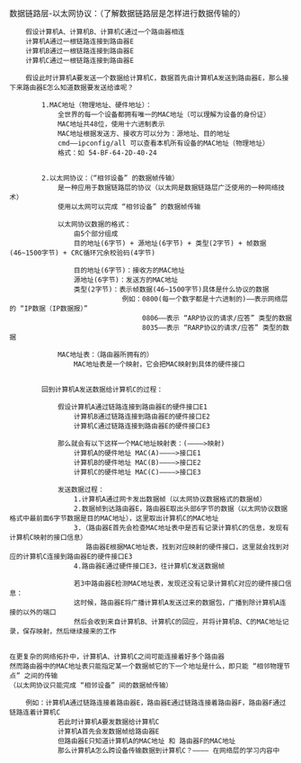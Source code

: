 数据链路层-以太网协议：（了解数据链路层是怎样进行数据传输的）

		假设计算机A、计算机B、计算机C通过一个路由器相连
		计算机A通过一根链路连接到路由器E
		计算机B通过一根链路连接到路由器E
		计算机C通过一根链路连接到路由器E

		假设此时计算机A要发送一个数据给计算机C，数据首先由计算机A发送到路由器E，那么接下来路由器E怎么知道数据要发送给谁呢？

			1.MAC地址（物理地址、硬件地址）：
				全世界的每一个设备都拥有唯一的MAC地址（可以理解为设备的身份证）
				MAC地址共48位，使用十六进制表示
				MAC地址根据发送方、接收方可以分为：源地址、目的地址
				cmd——ipconfig/all 可以查看本机所有设备的MAC地址（物理地址）
				格式：如 54-BF-64-2D-40-24


			2.以太网协议：（“相邻设备” 的数据帧传输）
				是一种应用于数据链路层的协议（以太网是数据链路层广泛使用的一种网络技术）
				使用以太网可以完成 “相邻设备” 的数据帧传输

				以太网协议数据的格式：
					由5个部分组成
					目的地址(6字节) + 源地址(6字节) + 类型(2字节) + 帧数据(46~1500字节) + CRC循环冗余校验码(4字节)

					目的地址(6字节)：接收方的MAC地址
					源地址(6字节)：发送方的MAC地址
					类型(2字节)：表示帧数据(46~1500字节)具体是什么协议的数据
								例如：0800(每一个数字都是十六进制的)——表示网络层的 “IP数据（IP数据报）”
									 0806——表示 “ARP协议的请求/应答” 类型的数据
									 8035——表示 “RARP协议的请求/应答” 类型的数据

				MAC地址表：（路由器所拥有的）
					MAC地址表是一个映射，它会把MAC映射到具体的硬件接口


			回到计算机A发送数据给计算机C的过程：

				假设计算机A通过链路连接到路由器E的硬件接口E1
					计算机B通过链路连接到路由器E的硬件接口E2
					计算机C通过链路连接到路由器E的硬件接口E3

				那么就会有以下这样一个MAC地址映射表：(————>映射)
					计算机A的硬件地址 MAC(A)————>接口E1
					计算机B的硬件地址 MAC(B)————>接口E2
					计算机C的硬件地址 MAC(C)————>接口E3

				发送数据过程：
					1.计算机A通过网卡发出数据帧（以太网协议数据格式的数据帧）
					2.数据帧到达路由器E，路由器E取出头部6字节的数据（以太网协议数据格式中最前面6字节数据是目的MAC地址），这里取出计算机C的MAC地址
					3.（路由器E首先会检查MAC地址表中是否有记录计算机C的信息，发现有计算机C映射的接口信息）
					   路由器E根据MAC地址表，找到对应映射的硬件接口，这里就会找到对应的计算机C连接到路由器E的硬件接口E3
					4.路由器E通过硬件接口E3，往计算机C发送数据帧

					若3中路由器E检测MAC地址表，发现还没有记录计算机C对应的硬件接口信息：
					这时候，路由器E将广播计算机A发送过来的数据包，广播到除计算机A连接的以外的端口
					然后会收到来自计算机B、计算机C的回应，并将计算机B、C的MAC地址记录，保存映射，然后继续接来的工作


	在更复杂的网络拓扑中，计算机A、计算机C之间可能连接着好多个路由器
	然而路由器中的MAC地址表只能指定某一个数据帧它的下一个地址是什么，即只能 “相邻物理节点” 之间的传输
	（以太网协议只能完成 “相邻设备” 间的数据帧传输）

		例如：计算机A通过链路连接着路由器E，路由器E通过链路连接着路由器F，路由器F通过链路连着计算机C
				若此时计算机A要发数据给计算机C
				计算机A首先会发数据帧给路由器E
				但路由器E只知道计算机A的MAC地址 和 路由器F的MAC地址
				那么计算机A怎么跨设备传输数据到计算机C？———— 在网络层的学习内容中
